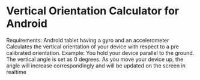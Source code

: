 Vertical Orientation Calculator for Android
====================

Requirements: Android tablet having a gyro and an accelerometer
Calculates the vertical orientation of your device with respect to a pre calibrated orientation.
Example:
You hold your device parallel to the ground. The vertical angle is set as 0 degrees.
As you move your device up, the angle will increase correspondingly and will be updated on
the screen in realtime